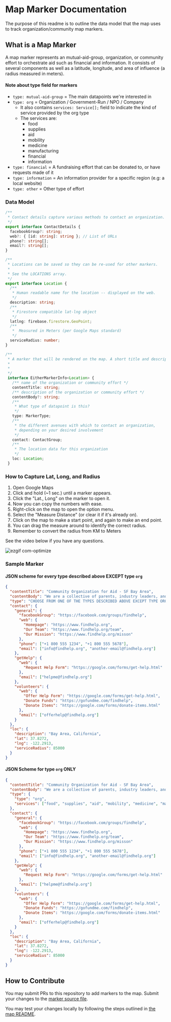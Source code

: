 # Map Marker Documentation

The purpose of this readme is to outline the data model that the map uses to track organization/community map markers.

## What is a Map Marker

A map marker represents an mutual-aid-group, organization, or community effort to orchestrate aid such as financial and information. It consists of several components as well as a latitude, longitude, and area of influence (a radius measured in meters).

#### Note about type field for markers

- `type: mutual-aid-group` = The main datapoints we're interested in
- `type: org` = Organization / Government-Run / NPO / Company
  - It also contains `services: Service[];` field to indicate the kind of service provided by the org type
  - The services are:   
    - food
    - supplies
    - aid
    - mobility
    - medicine
    - manufacturing
    - financial
    - information
- `type: financial` = A fundraising effort that can be donated to, or have requests made of it
- `type: information` = An information provider for a specific region (e.g: a local website)
- `type: other` = Other type of effort

### Data Model

```typescript
/**
 * Contact details capture various methods to contact an organization.
 */
export interface ContactDetails {
  facebookGroup?: string;
  web?: { [id: string]: string }; // List of URLs
  phone?: string[];
  email?: string[];
}

/**
 * Locations can be saved so they can be re-used for other markers.
 *
 * See the LOCATIONS array.
 */
export interface Location {
  /**
   * Human readable name for the location -- displayed on the web.
   */
  description: string;
  /**
   * Firestore compatible lat-lng object
   */
  latlng: firebase.firestore.GeoPoint;
  /**
   *  Measured in Meters (per Google Maps standard)
   */
  serviceRadius: number;
}

/**
 * A marker that will be rendered on the map. A short title and description is also visible to users.
 *
 *
 */
 interface EitherMarkerInfo<Location> {
   /** name of the organization or community effort */
   contentTitle: string;
   /** description of the organization or community effort */
   contentBody?: string;
   /**
    * What type of datapoint is this?
    */
   type: MarkerType;
   /**
    * the different avenues with which to contact an organization,
    * depending on your desired involvement
    */
   contact: ContactGroup;
   /**
    * The location data for this organization
    */
   loc: Location;
 }
```

### How to Capture Lat, Long, and Radius

1. Open Google Maps
2. Click and hold (~1 sec.) until a marker appears.
3. Click the "Lat., Long" on the marker to open it.
4. Now you can copy the numbers with ease.
5. Right-click on the map to open the option menu.
6. Select the "Measure Distance" (or clear it if it's already on).
7. Click on the map to make a start point, and again to make an end point.
8. You can drag the measure around to identify the correct radius.
9. Remember to convert the radius from KM to Meters

See the video below if you have any questions.

![ezgif com-optimize](https://user-images.githubusercontent.com/961844/77779477-ce871100-700f-11ea-9d81-be316d3bdc77.gif)

### Sample Marker

#### JSON scheme for every type described above EXCEPT type `org`

```json
{
  "contentTitle": "Community Organization for Aid - SF Bay Area",
  "contentBody": "We are a collective of parents, industry leaders, and volunteers providing aid to anyone who needs it.",
  "type": "CHOOSE FROM ONE OF THE TYPES DESCRIBED ABOVE EXCEPT TYPE ORG",
  "contact": {
    "general": {
      "facebookGroup": "https://facebook.com/groups/findhelp",
      "web": {
        "Homepage": "https://www.findhelp.org",
        "Our Team": "https://www.findhelp.org/team",
        "Our Mission": "https://www.findhelp.org/misson"
      },
      "phone": ["+1 800 555 1234", "+1 800 555 5678"],
      "email": ["info@findhelp.org", "another-email@findhelp.org"]
    },
    "getHelp": {
      "web": {
        "Request Help Form": "https://google.com/forms/get-help.html"
      },
      "email": ["helpme@findhelp.org"]
    },
    "volunteers": {
      "web": {
        "Offer Help Form": "https://google.com/forms/get-help.html",
        "Donate Funds": "https://gofundme.com/findhelp",
        "Donate Items": "https://google.com/forms/donate-items.html"
      },
      "email": ["offerhelp@findhelp.org"]
    }
  },
  "loc": {
    "description": "Bay Area, California",
    "lat": 37.8272,
    "lng": -122.2913,
    "serviceRadius": 85000
  }
}
```

#### JSON Scheme for type `org` ONLY

```json
{
  "contentTitle": "Community Organization for Aid - SF Bay Area",
  "contentBody": "We are a collective of parents, industry leaders, and volunteers providing aid to anyone who needs it.",
  "type": {
    "type": "org",
    "services": ["food", "supplies", "aid", "mobility", "medicine", "manufacturing", "financial", "information"]
  },
  "contact": {
    "general": {
      "facebookGroup": "https://facebook.com/groups/findhelp",
      "web": {
        "Homepage": "https://www.findhelp.org",
        "Our Team": "https://www.findhelp.org/team",
        "Our Mission": "https://www.findhelp.org/misson"
      },
      "phone": ["+1 800 555 1234", "+1 800 555 5678"],
      "email": ["info@findhelp.org", "another-email@findhelp.org"]
    },
    "getHelp": {
      "web": {
        "Request Help Form": "https://google.com/forms/get-help.html"
      },
      "email": ["helpme@findhelp.org"]
    },
    "volunteers": {
      "web": {
        "Offer Help Form": "https://google.com/forms/get-help.html",
        "Donate Funds": "https://gofundme.com/findhelp",
        "Donate Items": "https://google.com/forms/donate-items.html"
      },
      "email": ["offerhelp@findhelp.org"]
    }
  },
  "loc": {
    "description": "Bay Area, California",
    "lat": 37.8272,
    "lng": -122.2913,
    "serviceRadius": 85000
  }
}
```

## How to Contribute

You may submit PRs to this repository to add markers to the map. Submit your changes to the [marker source file](/map/src/data/markers.ts).

You may test your changes locally by following the steps outlined in [the map README](/map/README.md).
